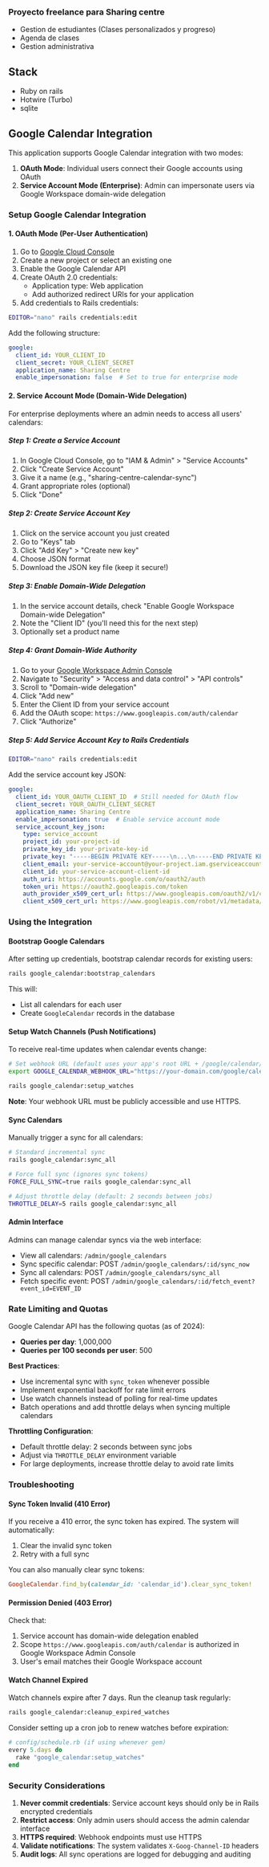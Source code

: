 ### Proyecto freelance para Sharing centre

- Gestion de estudiantes (Clases personalizados y progreso)
- Agenda de clases
- Gestion administrativa

## Stack
- Ruby on rails
- Hotwire (Turbo)
- sqlite

## Google Calendar Integration

This application supports Google Calendar integration with two modes:
1. **OAuth Mode**: Individual users connect their Google accounts using OAuth
2. **Service Account Mode (Enterprise)**: Admin can impersonate users via Google Workspace domain-wide delegation

### Setup Google Calendar Integration

#### 1. OAuth Mode (Per-User Authentication)

1. Go to [Google Cloud Console](https://console.cloud.google.com/)
2. Create a new project or select an existing one
3. Enable the Google Calendar API
4. Create OAuth 2.0 credentials:
   - Application type: Web application
   - Add authorized redirect URIs for your application
5. Add credentials to Rails credentials:

```bash
EDITOR="nano" rails credentials:edit
```

Add the following structure:

```yaml
google:
  client_id: YOUR_CLIENT_ID
  client_secret: YOUR_CLIENT_SECRET
  application_name: Sharing Centre
  enable_impersonation: false  # Set to true for enterprise mode
```

#### 2. Service Account Mode (Domain-Wide Delegation)

For enterprise deployments where an admin needs to access all users' calendars:

##### Step 1: Create a Service Account

1. In Google Cloud Console, go to "IAM & Admin" > "Service Accounts"
2. Click "Create Service Account"
3. Give it a name (e.g., "sharing-centre-calendar-sync")
4. Grant appropriate roles (optional)
5. Click "Done"

##### Step 2: Create Service Account Key

1. Click on the service account you just created
2. Go to "Keys" tab
3. Click "Add Key" > "Create new key"
4. Choose JSON format
5. Download the JSON key file (keep it secure!)

##### Step 3: Enable Domain-Wide Delegation

1. In the service account details, check "Enable Google Workspace Domain-wide Delegation"
2. Note the "Client ID" (you'll need this for the next step)
3. Optionally set a product name

##### Step 4: Grant Domain-Wide Authority

1. Go to your [Google Workspace Admin Console](https://admin.google.com/)
2. Navigate to "Security" > "Access and data control" > "API controls"
3. Scroll to "Domain-wide delegation"
4. Click "Add new"
5. Enter the Client ID from your service account
6. Add the OAuth scope: `https://www.googleapis.com/auth/calendar`
7. Click "Authorize"

##### Step 5: Add Service Account Key to Rails Credentials

```bash
EDITOR="nano" rails credentials:edit
```

Add the service account key JSON:

```yaml
google:
  client_id: YOUR_OAUTH_CLIENT_ID  # Still needed for OAuth flow
  client_secret: YOUR_OAUTH_CLIENT_SECRET
  application_name: Sharing Centre
  enable_impersonation: true  # Enable service account mode
  service_account_key_json:
    type: service_account
    project_id: your-project-id
    private_key_id: your-private-key-id
    private_key: "-----BEGIN PRIVATE KEY-----\n...\n-----END PRIVATE KEY-----\n"
    client_email: your-service-account@your-project.iam.gserviceaccount.com
    client_id: your-service-account-client-id
    auth_uri: https://accounts.google.com/o/oauth2/auth
    token_uri: https://oauth2.googleapis.com/token
    auth_provider_x509_cert_url: https://www.googleapis.com/oauth2/v1/certs
    client_x509_cert_url: https://www.googleapis.com/robot/v1/metadata/x509/...
```

### Using the Integration

#### Bootstrap Google Calendars

After setting up credentials, bootstrap calendar records for existing users:

```bash
rails google_calendar:bootstrap_calendars
```

This will:
- List all calendars for each user
- Create `GoogleCalendar` records in the database

#### Setup Watch Channels (Push Notifications)

To receive real-time updates when calendar events change:

```bash
# Set webhook URL (default uses your app's root URL + /google/calendar/push)
export GOOGLE_CALENDAR_WEBHOOK_URL="https://your-domain.com/google/calendar/push"

rails google_calendar:setup_watches
```

**Note**: Your webhook URL must be publicly accessible and use HTTPS.

#### Sync Calendars

Manually trigger a sync for all calendars:

```bash
# Standard incremental sync
rails google_calendar:sync_all

# Force full sync (ignores sync tokens)
FORCE_FULL_SYNC=true rails google_calendar:sync_all

# Adjust throttle delay (default: 2 seconds between jobs)
THROTTLE_DELAY=5 rails google_calendar:sync_all
```

#### Admin Interface

Admins can manage calendar syncs via the web interface:

- View all calendars: `/admin/google_calendars`
- Sync specific calendar: POST `/admin/google_calendars/:id/sync_now`
- Sync all calendars: POST `/admin/google_calendars/sync_all`
- Fetch specific event: POST `/admin/google_calendars/:id/fetch_event?event_id=EVENT_ID`

### Rate Limiting and Quotas

Google Calendar API has the following quotas (as of 2024):
- **Queries per day**: 1,000,000
- **Queries per 100 seconds per user**: 500

**Best Practices**:
- Use incremental sync with `sync_token` whenever possible
- Implement exponential backoff for rate limit errors
- Use watch channels instead of polling for real-time updates
- Batch operations and add throttle delays when syncing multiple calendars

**Throttling Configuration**:
- Default throttle delay: 2 seconds between sync jobs
- Adjust via `THROTTLE_DELAY` environment variable
- For large deployments, increase throttle delay to avoid rate limits

### Troubleshooting

#### Sync Token Invalid (410 Error)

If you receive a 410 error, the sync token has expired. The system will automatically:
1. Clear the invalid sync token
2. Retry with a full sync

You can also manually clear sync tokens:

```ruby
GoogleCalendar.find_by(calendar_id: 'calendar_id').clear_sync_token!
```

#### Permission Denied (403 Error)

Check that:
1. Service account has domain-wide delegation enabled
2. Scope `https://www.googleapis.com/auth/calendar` is authorized in Google Workspace Admin Console
3. User's email matches their Google Workspace account

#### Watch Channel Expired

Watch channels expire after 7 days. Run the cleanup task regularly:

```bash
rails google_calendar:cleanup_expired_watches
```

Consider setting up a cron job to renew watches before expiration:

```ruby
# config/schedule.rb (if using whenever gem)
every 5.days do
  rake "google_calendar:setup_watches"
end
```

### Security Considerations

1. **Never commit credentials**: Service account keys should only be in Rails encrypted credentials
2. **Restrict access**: Only admin users should access the admin calendar interface
3. **HTTPS required**: Webhook endpoints must use HTTPS
4. **Validate notifications**: The system validates `X-Goog-Channel-ID` headers
5. **Audit logs**: All sync operations are logged for debugging and auditing